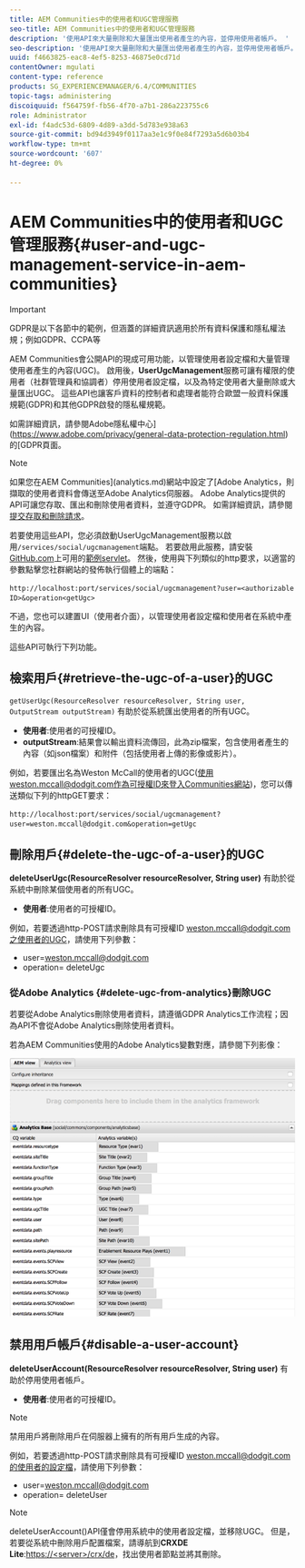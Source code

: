 ```yaml
---
title: AEM Communities中的使用者和UGC管理服務
seo-title: AEM Communities中的使用者和UGC管理服務
description: '使用API來大量刪除和大量匯出使用者產生的內容，並停用使用者帳戶。 '
seo-description: '使用API來大量刪除和大量匯出使用者產生的內容，並停用使用者帳戶。 '
uuid: f4663825-eac8-4ef5-8253-46875e0cd71d
contentOwner: mgulati
content-type: reference
products: SG_EXPERIENCEMANAGER/6.4/COMMUNITIES
topic-tags: administering
discoiquuid: f564759f-fb56-4f70-a7b1-286a223755c6
role: Administrator
exl-id: f4adc53d-6809-4d89-a3dd-5d783e938a63
source-git-commit: bd94d3949f0117aa3e1c9f0e84f7293a5d6b03b4
workflow-type: tm+mt
source-wordcount: '607'
ht-degree: 0%

---
```


# AEM Communities中的使用者和UGC管理服務{#user-and-ugc-management-service-in-aem-communities}

>[!IMPORTANT]
>
>GDPR是以下各節中的範例，但涵蓋的詳細資訊適用於所有資料保護和隱私權法規；例如GDPR、CCPA等

AEM Communities會公開API的現成可用功能，以管理使用者設定檔和大量管理使用者產生的內容(UGC)。 啟用後，**UserUgcManagement**&#x200B;服務可讓有權限的使用者（社群管理員和協調者）停用使用者設定檔，以及為特定使用者大量刪除或大量匯出UGC。 這些API也讓客戶資料的控制者和處理者能符合歐盟一般資料保護規範(GDPR)和其他GDPR啟發的隱私權規範。

如需詳細資訊，請參閱Adobe隱私權中心](https://www.adobe.com/privacy/general-data-protection-regulation.html)的[GDPR頁面。

>[!NOTE]
>
>如果您在AEM Communities](analytics.md)網站中設定了[Adobe Analytics，則擷取的使用者資料會傳送至Adobe Analytics伺服器。 Adobe Analytics提供的API可讓您存取、匯出和刪除使用者資料，並遵守GDPR。 如需詳細資訊，請參閱[提交存取和刪除請求](https://docs.adobe.com/content/help/en/analytics/admin/data-governance/gdpr-submit-access-delete.html)。

若要使用這些API，您必須啟動UserUgcManagement服務以啟用`/services/social/ugcmanagement`端點。 若要啟用此服務，請安裝[GitHub.com](https://github.com/Adobe-Marketing-Cloud/aem-communities-ugc-migration/tree/main/bundles/communities-ugc-management-servlet)上可用的[範例servlet](https://github.com/Adobe-Marketing-Cloud/aem-communities-ugc-migration/tree/main/bundles/communities-ugc-management-servlet)。 然後，使用與下列類似的http要求，以適當的參數點擊您社群網站的發佈執行個體上的端點：

`http://localhost:port/services/social/ugcmanagement?user=<authorizable ID>&operation<getUgc>`

不過，您也可以建置UI（使用者介面），以管理使用者設定檔和使用者在系統中產生的內容。

這些API可執行下列功能。

## 檢索用戶{#retrieve-the-ugc-of-a-user}的UGC

`getUserUgc(ResourceResolver resourceResolver, String user, OutputStream outputStream)` 有助於從系統匯出使用者的所有UGC。

* **使用者**:使用者的可授權ID。
* **outputStream**:結果會以輸出資料流傳回，此為zip檔案，包含使用者產生的內容（如json檔案）和附件（包括使用者上傳的影像或影片）。

例如，若要匯出名為Weston McCall的使用者的UGC(使用weston.mccall@dodgit.com作為可授權ID來登入Communities網站)，您可以傳送類似下列的httpGET要求：

`http://localhost:port/services/social/ugcmanagement?user=weston.mccall@dodgit.com&operation=getUgc`

## 刪除用戶{#delete-the-ugc-of-a-user}的UGC

**deleteUserUgc(ResourceResolver resourceResolver, String user)** 有助於從系統中刪除某個使用者的所有UGC。

* **使用者**:使用者的可授權ID。

例如，若要透過http-POST請求刪除具有可授權ID weston.mccall@dodgit.com之使用者的UGC，請使用下列參數：

* user=weston.mccall@dodgit.com
* operation= deleteUgc

### 從Adobe Analytics {#delete-ugc-from-analytics}刪除UGC

若要從Adobe Analytics刪除使用者資料，請遵循GDPR Analytics工作流程；因為API不會從Adobe Analytics刪除使用者資料。

若為AEM Communities使用的Adobe Analytics變數對應，請參閱下列影像：

![AEM Communities變數對應至Adobe Analytics](assets/Analytics-Communities-Mapping.png)

## 禁用用戶帳戶{#disable-a-user-account}

**deleteUserAccount(ResourceResolver resourceResolver, String user)** 有助於停用使用者帳戶。

* **使用者**:使用者的可授權ID。

>[!NOTE]
>
>禁用用戶將刪除用戶在伺服器上擁有的所有用戶生成的內容。

例如，若要透過http-POST請求刪除具有可授權ID weston.mccall@dodgit.com的使用者的設定檔，請使用下列參數：

* user=weston.mccall@dodgit.com
* operation= deleteUser

>[!NOTE]
>
>deleteUserAccount()API僅會停用系統中的使用者設定檔，並移除UGC。 但是，若要從系統中刪除用戶配置檔案，請導航到&#x200B;**CRXDE Lite**:[https://&lt;server>/crx/de](http://localhost:4502/crx/de)，找出使用者節點並將其刪除。
